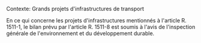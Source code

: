 Contexte: Grands projets d'infrastructures de transport

En ce qui concerne les projets d'infrastructures mentionnés à l'article R. 1511-1, le bilan prévu par l'article R. 1511-8 est soumis à l'avis de l'inspection générale de l'environnement et du développement durable.